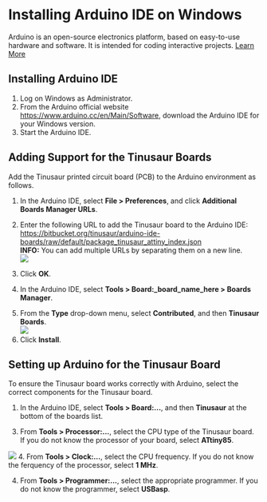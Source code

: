 # Installing Arduino IDE on Windows 

Arduino is an open-source electronics platform, based on easy-to-use hardware and software. It is intended for coding interactive projects.
[Learn More](https://www.arduino.cc/en/Guide/Introduction)

## Installing Arduino IDE

1. Log on Windows as Administrator. 
2. From the Arduino official website https://www.arduino.cc/en/Main/Software, download the Arduino IDE for your Windows version.
3. Start the Arduino IDE.
<!-- screenshot of Arduino IDE-->


## Adding Support for the Tinusaur Boards
Add the Tinusaur printed circuit board (PCB) to the Arduino environment as follows. 

1. In the Arduino IDE, select **File > Preferences**, and click **Additional Boards Manager URLs**.
2. Enter the following URL to add the Tinusaur board to the Arduino IDE:    
https://bitbucket.org/tinusaur/arduino-ide-boards/raw/default/package_tinusaur_attiny_index.json   
**INFO:** You can add multiple URLs by separating them on a new line.    
![](https://github.com/tinusaur/guides/blob/master/docs/hello-world/images/201603311827_setupboards_05_c700x700_cropped.png)
3. Click **OK**.

4. In the Arduino IDE, select **Tools > Board:_board_name_here > Boards Manager**.

<!-- pic Arduino IDE Boards Manager -->
5. From the **Type** drop-down menu, select **Contributed**, and then **Tinusaur Boards**.      
![](https://github.com/tinusaur/guides/blob/master/docs/hello-world/images/201603311827_setupboards_10_c700x644.png)
6. Click **Install**.

## Setting up Arduino for the Tinusaur Board
To ensure the Tinusaur board works correctly with Arduino, select the correct components for the Tinusaur board.
1. In the Arduino IDE, select **Tools > Board:...**, and then **Tinusaur** at the bottom of the boards list.
<!--Arduino IDE Tinusaur Board-->
3. From **Tools > Processor:...**, select the CPU type of the Tinusaur board.
If you do not know the processor of your board, select **ATtiny85**.
<!--Arduino IDE Tinusaur Board CPU-->      
![](https://github.com/tinusaur/guides/blob/master/docs/hello-world/images/201603311827_setupboards_18_c700x640.png)
4. From **Tools > Clock:...**, select the CPU frequency.
If you do not know the ferquency of the processor, select **1 MHz**.
<!--Arduino IDE Tinusaur Board Frequency-->
4. From **Tools > Programmer:...**, select the appropriate programmer.
If you do not know the programmer, select **USBasp**.
<!--Arduino IDE Tinusaur Board USBasp-->
